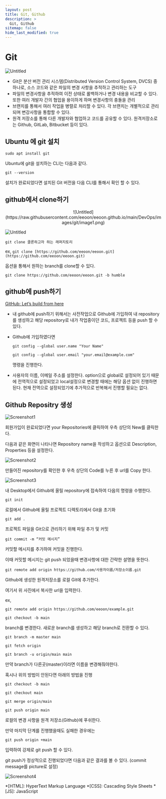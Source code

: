 ```yaml
---
layout: post
title: Git, Github
description: >
  Git, Github
sitemap: false
hide_last_modified: true
---
```


# Git

![Untitled](https://raw.githubusercontent.com/eeoon/eeoon.github.io/main/DevOps/images/git/image.png)

- Git은 분산 버전 관리 시스템(Distributed Version Control System, DVCS) 중 하나로, 소스 코드와 같은 파일의 변경 사항을  추적하고 관리하는 도구
- 파일의 변경사항을 추적하여 이전 상태로 롤백하거나 변경 내용을 비교할 수 있다. 또한 여러 개발자 간의 협업을 용이하게 하며 변경사항의 충돌을 관리
- 브랜치를 통해서 여러 작업을 병렬로 처리할 수 있다. 각 브랜치는 개별적으로 관리되며 변강사항을 통합할 수 있다.
- 원격 저장소를 통해 다른 개발자와 협업하고 코드를 공유할 수 있다. 원격저장소로는 Github, GitLab, Bitbucket 등이 있다.

## Ubuntu 에 git 설치

`sudo apt install git`

Ubuntu에 git을 설치하는 CLI는 다음과 같다.

`git --version`

설치가 완료되었다면 설치된 Git 버전을 다음 CLI를 통해서 확인 할 수 있다.

## github에서 clone하기

<p align="center">
![Untitled](https://raw.githubusercontent.com/eeoon/eeoon.github.io/main/DevOps/images/git/image1.png)
</p>

![Untitled](https://raw.githubusercontent.com/eeoon/eeoon.github.io/main/DevOps/images/git/image2.png)

`git clone 클론하고자 하는 래퍼지토리`

ex, `git clone [https://github.com/eeoon/eeoon.git](https://github.com/eeoon/eeoon.git)`

옵션을 통해서 원하는 branch를 clone할 수 있다.

`git clone https://github.com/eeoon/eeoon.git -b humble` 

## github에 push하기

[GitHub: Let’s build from here](https://github.com/)

- 내 github에 push하기 위해서는 사전작업으로 Github에 가입하여 내 repository를 생성하고 해당 repository로 내가 작업중이던 코드, 프로젝트 등을 push 할 수 있다.

- Github에 가입하였다면
    
    `git config --global user.name "Your Name"`
    
    `git config --global user.email "your.email@example.com"`
    
    명령을 진행한다.
    

- 사용자의 이름, 이메일 주소를 설정한다. option으로 global로 설정되어 있기 때문에 전역적으로 설정되었고 local설정으로 변경할 때에는 해당 옵션 없이 진행하면 된다. 현재 전역으로 설정되었기에 추가적으로 반복해서 진행할 필요는 없다.

## Github Repositry 생성

![Screenshot1](https://raw.githubusercontent.com/eeoon/eeoon.github.io/main/DevOps/images/git/image3.png)

회원가입이 완료되었다면 your Repositories에 클릭하여 우측 상단의 New를 클릭한다.

다음과 같은 화면이 나타나면 Repository name을 작성하고 옵션으로 Description, Properties 등을 설정한다.

![Screenshot2](https://raw.githubusercontent.com/eeoon/eeoon.github.io/main/DevOps/images/git/image4.png)

 

만들어진 repository를 확인한 후 우측 상단의 Code를 누른 후 url를 Copy 한다.

![Screenshot3](https://raw.githubusercontent.com/eeoon/eeoon.github.io/main/DevOps/images/git/image5.png)

내 Desktop에서 Github에 올릴 repository에 접속하여 다음의 명령을 수행한다.

`git init`

로컬에서 Github에 올릴 프로젝트 디렉토리에서 Git을 초기화

`git add .`

프로젝트 파일을 Git으로 관리하기 위해 파일 추가 및 커밋

`git commit -m “커밋 메시지”`

커밋할 메시지를 추가하여 커밋을 진행한다.

이때 커밋할 메시지는 git push 되었을때 변경사항에 대한 간략한 설명을 뜻한다.

`git remote add origin https://github.com/사용자이름/저장소이름.git`

Github에 생성한 원격저장소를 로컬 Git에 추가한다.

여기서 위 사진에서 복사한 url을 입력한다.

ex, 

`git remote add origin https://github.com/eeoon/example.git`

`git checkout -b main`

branch를 변경한다. 새로운 branch를 생성하고 해당 branch로 전환할 수 있다. 

`git branch -m master main`

`git fetch origin`

`git branch -u origin/main main`

만약 branch가 다른곳(master)이라면 이름을 변경해줘야한다.

혹시나 위의 방법이 안된다면 아래의 방법을 진행

`git checkout -b main`

`git checkout main`

`git merge origin/main`

`git push origin main`

로컬의 변경 사항을 원격 저장소(Github)에 푸쉬한다.

만약 마지막 단계를 진행했을때도 실패한 경우에는

`git push origin +main` 

입력하여 강제로 git push 할 수 있다.

git push가 정상적으로 진행되었다면 다음과 같은 결과를 볼 수 있다. (commit message를 picture로 설정)

![Screenshot4](https://raw.githubusercontent.com/eeoon/eeoon.github.io/main/DevOps/images/git/image6.png)


*[HTML]: HyperText Markup Language
*[CSS]: Cascading Style Sheets
*[JS]: JavaScript
